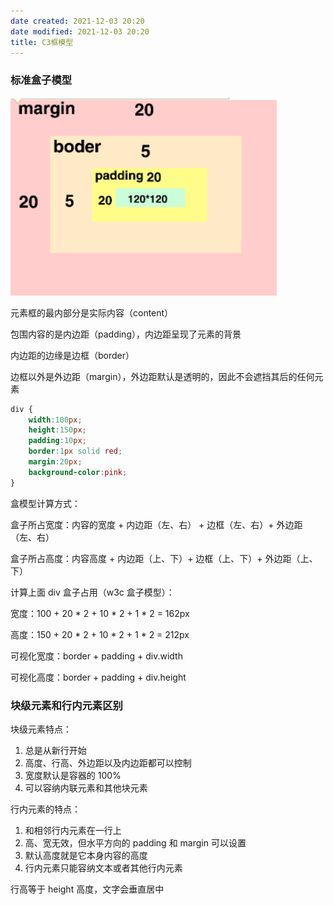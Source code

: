 ```yaml
---
date created: 2021-12-03 20:20
date modified: 2021-12-03 20:20
title: C3框模型
---
```

### 标准盒子模型

![1538022976104](assets/1538022976104.png)

元素框的最内部分是实际内容（content）

包围内容的是内边距（padding），内边距呈现了元素的背景

内边距的边缘是边框（border）

边框以外是外边距（margin），外边距默认是透明的，因此不会遮挡其后的任何元素

```css
div {
    width:100px;
    height:150px;
    padding:10px;
    border:1px solid red;
    margin:20px;
    background-color:pink;
}
```

盒模型计算方式：

盒子所占宽度：内容的宽度 + 内边距（左、右） + 边框（左、右）+ 外边距（左、右）

盒子所占高度：内容高度 + 内边距（上、下）+ 边框（上、下）+ 外边距（上、下）

计算上面 div 盒子占用（w3c 盒子模型）：

宽度：100 + 20 * 2 + 10 * 2 + 1 * 2 = 162px

高度：150 + 20 * 2 + 10 * 2 + 1 * 2 = 212px

可视化宽度：border + padding + div.width

可视化高度：border + padding + div.height



### 块级元素和行内元素区别

块级元素特点：

1. 总是从新行开始
2. 高度、行高、外边距以及内边距都可以控制
3. 宽度默认是容器的 100%
4. 可以容纳内联元素和其他块元素

行内元素的特点：

1. 和相邻行内元素在一行上
2. 高、宽无效，但水平方向的 padding 和 margin 可以设置
3. 默认高度就是它本身内容的高度
4. 行内元素只能容纳文本或者其他行内元素



行高等于 height 高度，文字会垂直居中



